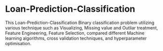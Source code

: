 # Loan-Prediction-Classification

This Loan-Prediction-Classification Binary classification problem utilizing various technique such as Visualizing, Missing value and Outliar treatment, Feature Engineering, Feature Selection, compared different Machine learning algorithms, cross validation techniques, and hyperparameter optimisation.
